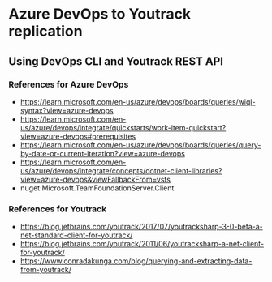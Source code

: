 ﻿# Azure DevOps to Youtrack replication

## Using DevOps CLI and Youtrack REST API

### References for Azure DevOps
-  https://learn.microsoft.com/en-us/azure/devops/boards/queries/wiql-syntax?view=azure-devops
-  https://learn.microsoft.com/en-us/azure/devops/integrate/quickstarts/work-item-quickstart?view=azure-devops#prerequisites
-  https://learn.microsoft.com/en-us/azure/devops/boards/queries/query-by-date-or-current-iteration?view=azure-devops
-  https://learn.microsoft.com/en-us/azure/devops/integrate/concepts/dotnet-client-libraries?view=azure-devops&viewFallbackFrom=vsts
-  nuget:Microsoft.TeamFoundationServer.Client

### References for Youtrack 
- https://blog.jetbrains.com/youtrack/2017/07/youtracksharp-3-0-beta-a-net-standard-client-for-youtrack/
- https://blog.jetbrains.com/youtrack/2011/06/youtracksharp-a-net-client-for-youtrack/
- https://www.conradakunga.com/blog/querying-and-extracting-data-from-youtrack/
